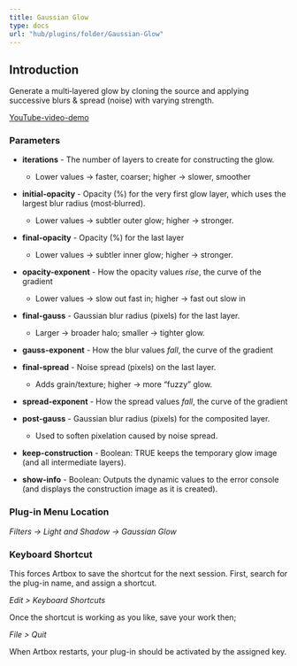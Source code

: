 ```yaml
---
title: Gaussian Glow
type: docs
url: "hub/plugins/folder/Gaussian-Glow"
---
```


## Introduction

   Generate a multi‑layered glow by cloning the source and applying successive blurs & spread (noise) with varying strength.

   [YouTube-video-demo](https://youtu.be/g4PkjFQsZ_k)

### Parameters

   - **iterations**         - The number of layers to create for constructing the glow.
     - Lower values → faster, coarser; higher → slower, smoother

   - **initial-opacity**    - Opacity (%) for the very first glow layer, which uses the
                         largest blur radius (most‑blurred).
     - Lower values → subtler outer glow; higher → stronger.
   - **final-opacity**      - Opacity (%) for the last layer
     - Lower values → subtler inner glow; higher → stronger.
   - **opacity-exponent**   - How the opacity values _rise_, the curve of the gradient
     - Lower values → slow out fast in; higher → fast out slow in
   - **final-gauss**        - Gaussian blur radius (pixels) for the last layer.
     - Larger → broader halo; smaller → tighter glow.
   - **gauss-exponent**     - How the blur values _fall_, the curve of the gradient
   - **final-spread**       - Noise spread (pixels) on the last layer.
     - Adds grain/texture; higher → more “fuzzy” glow.
   - **spread-exponent**    - How the spread values _fall_, the curve of the gradient
   - **post-gauss**         - Gaussian blur radius (pixels) for the composited layer.
     - Used to soften pixelation caused by noise spread.
   - **keep-construction**  - Boolean: TRUE keeps the temporary glow image
                         (and all intermediate layers).
   - **show-info**          - Boolean: Outputs the dynamic values to the error console
                         (and displays the construction image as it is created).

### Plug-in Menu Location

_Filters -> Light and Shadow -> Gaussian Glow_

### Keyboard Shortcut

This forces Artbox to save the shortcut for the next session. First, search for the plug-in name, and assign a shortcut.

_Edit > Keyboard Shortcuts_

Once the shortcut is working as you like, save your work then;

_File > Quit_

When Artbox restarts, your plug-in should be activated by the assigned key.
